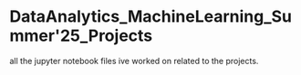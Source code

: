 # DataAnalytics_MachineLearning_Summer'25_Projects

all the jupyter notebook files ive worked on related to the projects.

